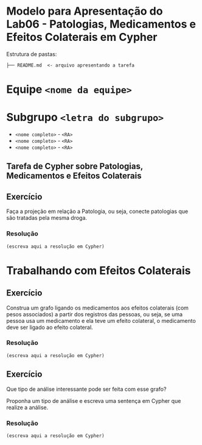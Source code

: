 # Modelo para Apresentação do Lab06 - Patologias, Medicamentos e Efeitos Colaterais em Cypher

Estrutura de pastas:

~~~
├── README.md  <- arquivo apresentando a tarefa
~~~

# Equipe `<nome da equipe>`

# Subgrupo `<letra do subgrupo>`
* `<nome completo>` - `<RA>`
* `<nome completo>` - `<RA>`
* `<nome completo>` - `<RA>`

## Tarefa de Cypher sobre Patologias, Medicamentos e Efeitos Colaterais

## Exercício

Faça a projeção em relação a Patologia, ou seja, conecte patologias que são tratadas pela mesma droga.

### Resolução
~~~cypher
(escreva aqui a resolução em Cypher)
~~~

# Trabalhando com Efeitos Colaterais

## Exercício

Construa um grafo ligando os medicamentos aos efeitos colaterais (com pesos associados) a partir dos registros das pessoas, ou seja, se uma pessoa usa um medicamento e ela teve um efeito colateral, o medicamento deve ser ligado ao efeito colateral.

### Resolução
~~~cypher
(escreva aqui a resolução em Cypher)
~~~

## Exercício

Que tipo de análise interessante pode ser feita com esse grafo?

Proponha um tipo de análise e escreva uma sentença em Cypher que realize a análise.

### Resolução
~~~cypher
(escreva aqui a resolução em Cypher)
~~~
